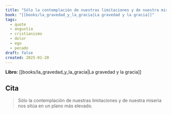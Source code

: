 ```yaml
---
title: "Sólo la contemplación de nuestras limitaciones y de nuestra miseria nos sitúa en..."
book: "[[books/la_gravedad_y_la_gracia|La gravedad y la gracia]]"
tags:
  - quote
  - angustia
  - cristianismo
  - dolor
  - ego
  - pecado
draft: false
created: 2025-01-20
---
```


**Libro:** [[books/la_gravedad_y_la_gracia|La gravedad y la gracia]]

## Cita
> Sólo la contemplación de nuestras limitaciones y de nuestra miseria nos sitúa en un plano más elevado.
